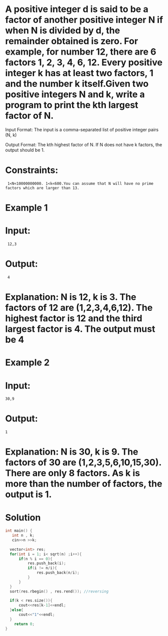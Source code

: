  # A positive integer d is said to be a factor of another positive integer N if when N is divided by d, the remainder obtained is zero. For example, for number 12, there are 6 factors 1, 2, 3, 4, 6, 12. Every positive integer k has at least two factors, 1 and the number k itself.Given two positive integers N and k, write a program to print the kth largest factor of N.

Input Format: The input is a comma-separated list of positive integer pairs (N, k)

Output Format: The kth highest factor of N. If N does not have k factors, the output should be 1.

# Constraints:
``` 1<N<10000000000. 1<k<600.You can assume that N will have no prime factors which are larger than 13.```

# Example 1

# Input:
``` 12,3```
# Output:
``` 4```
# Explanation: N is 12, k is 3. The factors of 12 are (1,2,3,4,6,12). The highest factor is 12 and the third largest factor is 4. The output must be 4

# Example 2

# Input: 
```30,9```

# Output: 
```1```
# Explanation: N is 30, k is 9. The factors of 30 are (1,2,3,5,6,10,15,30). There are only 8 factors. As k is more than the number of factors, the output is 1.

# Solution

``` c++
int main() {
   int n , k;
   cin>>n >>k;
  
  vector<int> res;
  for(int i = 1; i< sqrt(n) ;i++){
      if(n % i == 0){
          res.push_back(i); 
          if(i != n/i){
              res.push_back(n/i); 
          }
      }
  }
  sort(res.rbegin() , res.rend()); //reversing 
  
  if(k < res.size()){ 
      cout<<res[k-1]<<endl;
  }else{
      cout<<"1"<<endl;
  }
    return 0;
}
```